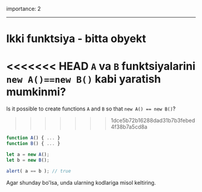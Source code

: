 importance: 2

---

# Ikki funktsiya - bitta obyekt

<<<<<<< HEAD
`A` va `B` funktsiyalarini `new A()==new B()` kabi yaratish mumkinmi?
=======
Is it possible to create functions `A` and `B` so that `new A() == new B()`?
>>>>>>> 1dce5b72b16288dad31b7b3febed4f38b7a5cd8a

```js no-beautify
function A() { ... }
function B() { ... }

let a = new A();
let b = new B();

alert( a == b ); // true
```

Agar shunday bo'lsa, unda ularning kodlariga misol keltiring.
